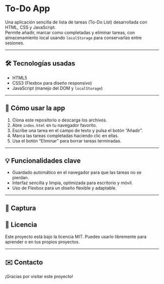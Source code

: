 # To-Do App

Una aplicación sencilla de lista de tareas (To-Do List) desarrollada con HTML, CSS y JavaScript.  
Permite añadir, marcar como completadas y eliminar tareas, con almacenamiento local usando `localStorage` para conservarlas entre sesiones.

---

## 🛠️ Tecnologías usadas

- HTML5  
- CSS3 (Flexbox para diseño responsivo)  
- JavaScript (manejo del DOM y `localStorage`)

---

## 🚀 Cómo usar la app

1. Clona este repositorio o descarga los archivos.  
2. Abre `index.html` en tu navegador favorito.  
3. Escribe una tarea en el campo de texto y pulsa el botón “Añadir”.  
4. Marca las tareas completadas haciendo clic en ellas.  
5. Usa el botón “Eliminar” para borrar tareas terminadas.  

---

## 💡 Funcionalidades clave

- Guardado automático en el navegador para que las tareas no se pierdan.  
- Interfaz sencilla y limpia, optimizada para escritorio y móvil.  
- Uso de Flexbox para un diseño flexible y adaptable.  

---

## 📸 Captura


## 📄 Licencia

Este proyecto está bajo la licencia MIT. Puedes usarlo libremente para aprender o en tus propios proyectos.

---

## ✉️ Contacto



¡Gracias por visitar este proyecto!
